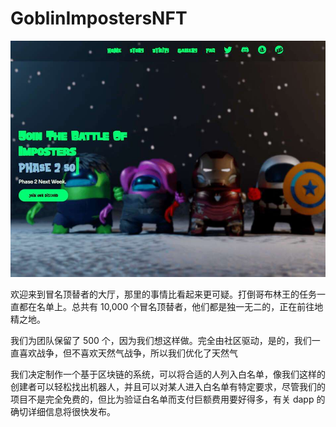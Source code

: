 # GoblinImpostersNFT

![NFT](20220831143033.jpg)

欢迎来到冒名顶替者的大厅，那里的事情比看起来更可疑。打倒哥布林王的任务一直都在名单上。总共有 10,000 个冒名顶替者，他们都是独一无二的，正在前往地精之地。

我们为团队保留了 500 个，因为我们想这样做。完全由社区驱动，是的，我们一直喜欢战争，但不喜欢天然气战争，所以我们优化了天然气

我们决定制作一个基于区块链的系统，可以将合适的人列入白名单，像我们这样的创建者可以轻松找出机器人，并且可以对某人进入白名单有特定要求，尽管我们的项目不是完全免费的，但比为验证白名单而支付巨额费用要好得多，有关 dapp 的确切详细信息将很快发布。
